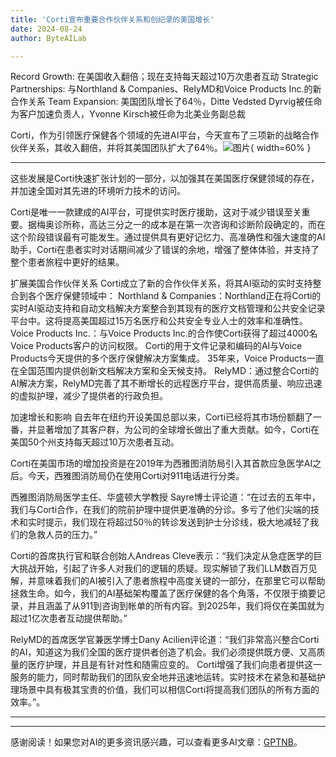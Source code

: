 ```yaml
---
title: 'Corti宣布重要合作伙伴关系和创纪录的美国增长'
date: 2024-08-24
author: ByteAILab

---
```


Record Growth: 在美国收入翻倍；现在支持每天超过10万次患者互动
Strategic Partnerships: 与Northland & Companies、RelyMD和Voice Products Inc.的新合作关系
Team Expansion: 美国团队增长了64％，Ditte Vedsted Dyrvig被任命为客户加速负责人，Yvonne Kirsch被任命为北美业务副总裁

Corti，作为引领医疗保健各个领域的先进AI平台，今天宣布了三项新的战略合作伙伴关系，其收入翻倍，并将其美国团队扩大了64％。![图片](https://ai-techpark.com/wp-content/uploads/2024/08/Corti-Ann-960x540.jpg){ width=60% }

---
这些发展是Corti快速扩张计划的一部分，以加强其在美国医疗保健领域的存在，并加速全国对其先进的环境听力技术的访问。

Corti是唯一一款建成的AI平台，可提供实时医疗援助，这对于减少错误至关重要。据梅奥诊所称，高达三分之一的成本是在第一次咨询和诊断阶段确定的，而在这个阶段错误最有可能发生。通过提供具有更好记忆力、高准确性和强大速度的AI助手，Corti在患者实时对话期间减少了错误的余地，增强了整体体验，并支持了整个患者旅程中更好的结果。

扩展美国合作伙伴关系
Corti成立了新的合作伙伴关系，将其AI驱动的实时支持整合到各个医疗保健领域中：
Northland & Companies：Northland正在将Corti的实时AI驱动支持和自动文档解决方案整合到其现有的医疗文档管理和公共安全记录平台中。这将提高美国超过15万名医疗和公共安全专业人士的效率和准确性。
Voice Products Inc.：与Voice Products Inc.的合作使Corti获得了超过4000名Voice Products客户的访问权限。 Corti的用于文件记录和编码的AI与Voice Products今天提供的多个医疗保健解决方案集成。 35年来，Voice Products一直在全国范围内提供创新文档解决方案和全天候支持。
RelyMD：通过整合Corti的AI解决方案，RelyMD完善了其不断增长的远程医疗平台，提供高质量、响应迅速的虚拟护理，减少了提供者的行政负担。

加速增长和影响
自去年在纽约开设美国总部以来，Corti已经将其市场份额翻了一番，并显著增加了其客户群，为公司的全球增长做出了重大贡献。如今，Corti在美国50个州支持每天超过10万次患者互动。

Corti在美国市场的增加投资是在2019年为西雅图消防局引入其首款应急医学AI之后。今天，西雅图消防局仍在使用Corti对911电话进行分类。

西雅图消防局医学主任、华盛顿大学教授 Sayre博士评论道：“在过去的五年中，我们与Corti合作，在我们的院前护理中提供更准确的分诊。多亏了他们尖端的技术和实时提示，我们现在将超过50％的转诊发送到护士分诊线，极大地减轻了我们的急救人员的压力。”

Corti的首席执行官和联合创始人Andreas Cleve表示：“我们决定从急症医学的巨大挑战开始，引起了许多人对我们的逻辑的质疑。现实解锁了我们LLM数百万见解，并意味着我们的AI被引入了患者旅程中高度关键的一部分，在那里它可以帮助拯救生命。如今，我们的AI基础架构覆盖了医疗保健的各个角落，不仅限于摘要记录，并且涵盖了从911到咨询到帐单的所有内容。到2025年，我们将仅在美国就为超过1亿次患者互动提供帮助。”

RelyMD的首席医学官兼医学博士Dany Acilien评论道：“我们非常高兴整合Corti的AI，知道这为我们全国的医疗提供者创造了机会。我们必须提供既方便、又高质量的医疗护理，并且是有针对性和随需应变的。 Corti增强了我们向患者提供这一服务的能力，同时帮助我们的团队安全地并迅速地运转。实时技术在紧急和基础护理场景中具有极其宝贵的价值，我们可以相信Corti将提高我们团队的所有方面的效率。”。

---
---
感谢阅读！如果您对AI的更多资讯感兴趣，可以查看更多AI文章：[GPTNB](https://gptnb.com)。